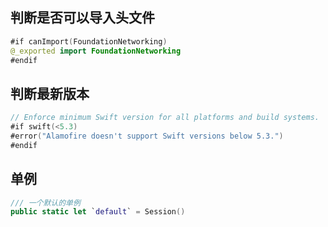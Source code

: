 ## 判断是否可以导入头文件

```swift
#if canImport(FoundationNetworking)
@_exported import FoundationNetworking
#endif
```



## 判断最新版本

```swift
// Enforce minimum Swift version for all platforms and build systems.
#if swift(<5.3)
#error("Alamofire doesn't support Swift versions below 5.3.")
#endif
```



## 单例

```swift
/// 一个默认的单例
public static let `default` = Session()
```
